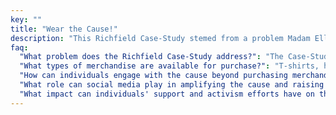 ```yaml
---
key: ""
title: "Wear the Cause!"
description: "This Richfield Case-Study stemed from a problem Madam Ella never thought she would live through, but as an activist, she pledged to make sure no one else would ever live a story like hers. Support the cause; let's eradicate the pandemy of trash schools. Bookmark this page for T-shirts, hats and hoodies. Should we get on social media?"
faq:
  "What problem does the Richfield Case-Study address?": "The Case-Study addresses the problem of academic malpractice within institutions like Richfield, that fail to provide ethical educational support, leading to negative experiences for students like Madam Ella. She pledged to protect others from experiencing similar hardships, leading the necessity to advocate for educational reforms and the eradication of dropout factories."
  "What types of merchandise are available for purchase?": "T-shirts, hats, and hoodies are available for purchase on demand. And proceeds going towards supporting activism efforts, raising awareness, and funding initiatives related to nation-wide educational policies and beyond."
  "How can individuals engage with the cause beyond purchasing merchandise?": "Individuals can engage with the cause by participating in social media campaigns, sharing educational resources, attending rallies or events, volunteering with advocacy organizations, and advocating for policy changes to address the issue. Bookmark the page to easily access and support the cause by purchasing merchandise, spreading awareness, and contributing to our activism efforts."
  "What role can social media play in amplifying the cause and raising awareness?": "Social media can play a crucial role in amplifying the cause by reaching a wider audience, fostering community engagement, sharing stories and testimonials, and mobilizing support for activism efforts aimed at eradicating subpar institutions. Individuals can get involved in social media advocacy efforts by sharing posts, using relevant hashtags, engaging with content from advocacy organizations, participating in online discussions, and spreading awareness."
  "What impact can individuals' support and activism efforts have on the broader goal of bringing about change in the education landscape?": "Individuals' support and activism efforts can have a significant impact on the broader goal of fixing Africa's educational landscape by raising awareness, mobilizing resources, influencing policy changes, and ultimately improving the quality of education for all students."
---
```

